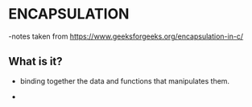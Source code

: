 # ENCAPSULATION
-notes taken from https://www.geeksforgeeks.org/encapsulation-in-c/

## What is it?
- binding together the data and functions that manipulates them.

- 
